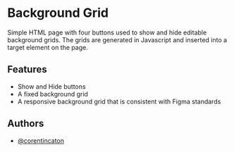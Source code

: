 # Background Grid

Simple HTML page with four buttons used to show and hide editable background grids. The grids are generated in Javascript and inserted into a target element on the page.

## Features

- Show and Hide buttons
- A fixed background grid
- A responsive background grid that is consistent with Figma standards

## Authors

- [@corentincaton](https://github.com/corentincaton)

